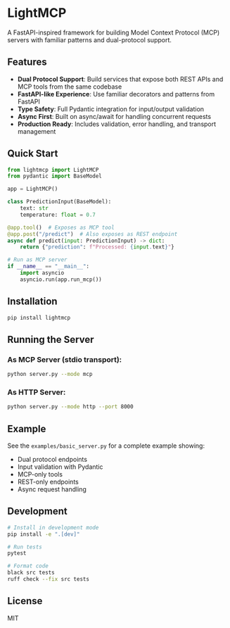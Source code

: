 # LightMCP

A FastAPI-inspired framework for building Model Context Protocol (MCP) servers with familiar patterns and dual-protocol support.

## Features

- **Dual Protocol Support**: Build services that expose both REST APIs and MCP tools from the same codebase
- **FastAPI-like Experience**: Use familiar decorators and patterns from FastAPI
- **Type Safety**: Full Pydantic integration for input/output validation
- **Async First**: Built on async/await for handling concurrent requests
- **Production Ready**: Includes validation, error handling, and transport management

## Quick Start

```python
from lightmcp import LightMCP
from pydantic import BaseModel

app = LightMCP()

class PredictionInput(BaseModel):
    text: str
    temperature: float = 0.7

@app.tool()  # Exposes as MCP tool
@app.post("/predict")  # Also exposes as REST endpoint  
async def predict(input: PredictionInput) -> dict:
    return {"prediction": f"Processed: {input.text}"}

# Run as MCP server
if __name__ == "__main__":
    import asyncio
    asyncio.run(app.run_mcp())
```

## Installation

```bash
pip install lightmcp
```

## Running the Server

### As MCP Server (stdio transport):
```bash
python server.py --mode mcp
```

### As HTTP Server:
```bash
python server.py --mode http --port 8000
```

## Example

See the `examples/basic_server.py` for a complete example showing:
- Dual protocol endpoints
- Input validation with Pydantic
- MCP-only tools
- REST-only endpoints
- Async request handling

## Development

```bash
# Install in development mode
pip install -e ".[dev]"

# Run tests
pytest

# Format code
black src tests
ruff check --fix src tests
```

## License

MIT